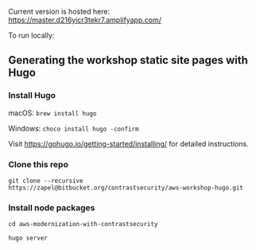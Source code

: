 Current version is hosted here: https://master.d216yicr3tekr7.amplifyapp.com/ 

To run locally:

## Generating the workshop static site pages with Hugo

### Install Hugo

macOS: `brew install hugo`

Windows: `choco install hugo -confirm`

Visit https://gohugo.io/getting-started/installing/ for detailed instructions.


### Clone this repo

`git clone --recursive https://zapel@bitbucket.org/contrastsecurity/aws-workshop-hugo.git`

### Install node packages

`cd aws-modernization-with-contrastsecurity`

`hugo server`

